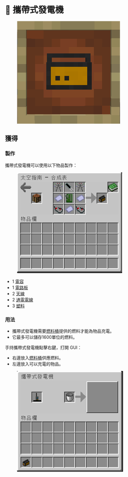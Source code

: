 # 🎲 攜帶式發電機

<figure><img src="../.gitbook/assets/image (99).png" alt=""><figcaption></figcaption></figure>

## 獲得

### 製作

攜帶式發電機可以使用以下物品製作：

<figure><img src="../.gitbook/assets/image (251).png" alt=""><figcaption></figcaption></figure>

* 1 [電容](Capacitor.md)
* 1 [電路板](Circuit-Board.md)
* 2 [天線](Antenna.md)
* 2 [通電電線](Energized-Wire.md)
* 3 [塑料](Plastic.md)

### 用法

* 攜帶式發電機需要[燃料桶](fuel-bucket.md)提供的燃料才能為物品充電。
* 它最多可以儲存1600單位的燃料。

手持攜帶式發電機點擊右鍵，打開 GUI：

* 右邊放入[燃料桶](fuel-bucket.md)供應燃料。
* 左邊放入可以充電的物品。

<figure><img src="../.gitbook/assets/image (248).png" alt=""><figcaption></figcaption></figure>

